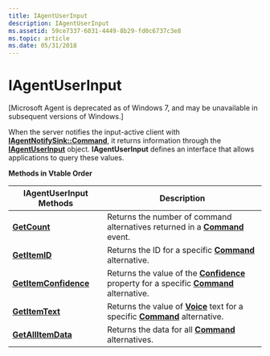 ```yaml
---
title: IAgentUserInput
description: IAgentUserInput
ms.assetid: 59ce7337-6031-4449-8b29-fd0c6737c3e8
ms.topic: article
ms.date: 05/31/2018
---
```


# IAgentUserInput

\[Microsoft Agent is deprecated as of Windows 7, and may be unavailable in subsequent versions of Windows.\]

When the server notifies the input-active client with [**IAgentNotifySink::Command**](iagentnotifysink--command.md), it returns information through the [**IAgentUserInput**](/windows/desktop/lwef/iagentuserinput) object. **IAgentUserInput** defines an interface that allows applications to query these values.

**Methods in Vtable Order**



| IAgentUserInput Methods                                         | Description                                                                                                                              |
|-----------------------------------------------------------------|------------------------------------------------------------------------------------------------------------------------------------------|
| [**GetCount**](iagentuserinput--getcount.md)                   | Returns the number of command alternatives returned in a [**Command**](command-event.md) event.                                         |
| [**GetItemID**](iagentuserinput--getitemid.md)                 | Returns the ID for a specific [**Command**](command-event.md) alternative.                                                              |
| [**GetItemConfidence**](iagentuserinput--getitemconfidence.md) | Returns the value of the [**Confidence**](confidence-property.md) property for a specific [**Command**](command-event.md) alternative. |
| [**GetItemText**](iagentuserinput--getitemtext.md)             | Returns the value of [**Voice**](voice-property.md) text for a specific [**Command**](command-event.md) alternative.                   |
| [**GetAllItemData**](iagentuserinput--getallitemdata.md)       | Returns the data for all [**Command**](command-event.md) alternatives.                                                                  |



 

 

 